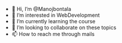 - 👋 Hi, I’m @Manojbontala
- 👀 I’m interested in WebDevelopment
- 🌱 I’m currently learning the course
- 💞️ I’m looking to collaborate on these topics
- 📫 How to reach me through mails

<!---
Manojbontala/Manojbontala is a ✨ special ✨ repository because its `README.md` (this file) appears on your GitHub profile.
You can click the Preview link to take a look at your changes.
--->

